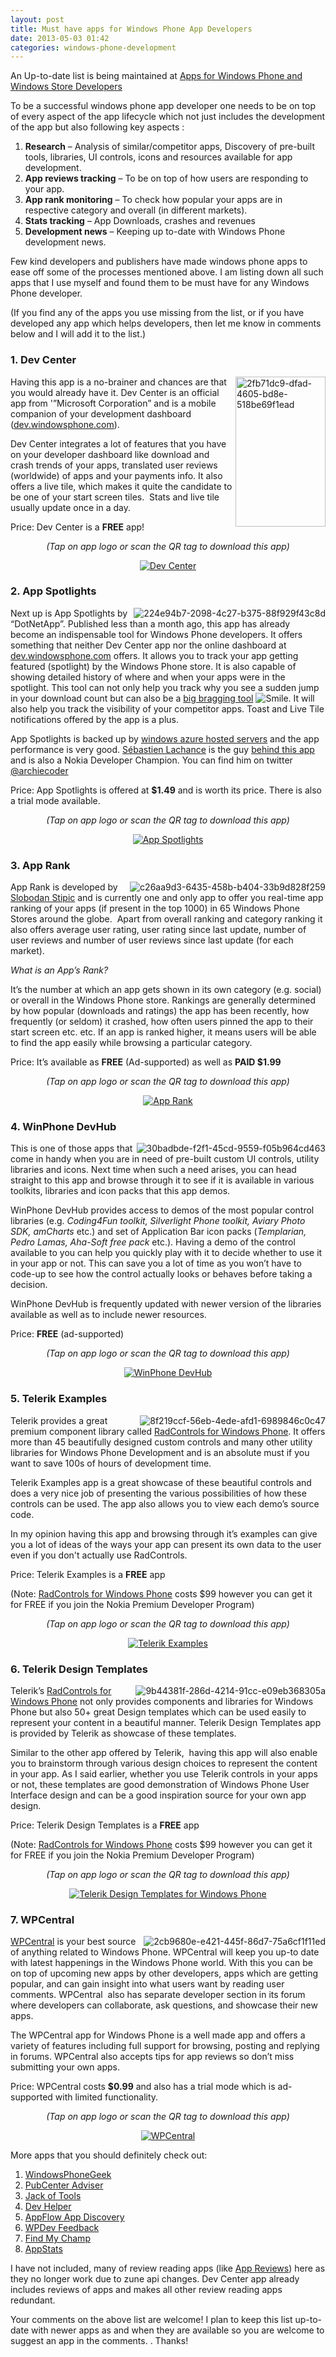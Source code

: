 ```yaml
---
layout: post
title: Must have apps for Windows Phone App Developers
date: 2013-05-03 01:42
categories: windows-phone-development
---
```

An Up-to-date list is being maintained at <a href="http://superdevresources.com/directory/development-resources/developer-companion-apps/" target="_blank">Apps for Windows Phone and Windows Store Developers</a>

To be a successful windows phone app developer one needs to be on top of every aspect of the app lifecycle which not just includes the development of the app but also following key aspects :
<ol>
	<li><strong>Research</strong> – Analysis of similar/competitor apps, Discovery of pre-built tools, libraries, UI controls, icons and resources available for app development.</li>
	<li><strong>App reviews tracking</strong> – To be on top of how users are responding to your app.</li>
	<li><strong>App rank monitoring</strong> – To check how popular your apps are in respective category and overall (in different markets).</li>
	<li><strong>Stats tracking</strong> – App Downloads, crashes and revenues</li>
	<li><strong>Development news</strong> – Keeping up to-date with Windows Phone development news.</li>
</ol>

Few kind developers and publishers have made windows phone apps to ease off some of the processes mentioned above. I am listing down all such apps that I use myself and found them to be must have for any Windows Phone developer.

(If you find any of the apps you use missing from the list, or if you have developed any app which helps developers, then let me know in comments below and I will add it to the list.)

<h3>1. Dev Center</h3>
<img style="float: right; padding-top: 0px; padding-left: 0px; margin: 0px 0px 0px 5px; padding-right: 0px; border-width: 0px;" alt="2fb71dc9-dfad-4605-bd8e-518be69f1ead" src="http://cdn.marketplaceimages.windowsphone.com/v8/images/2fb71dc9-dfad-4605-bd8e-518be69f1ead?imageType=ws_screenshot_small&amp;rotation=0" width="144" height="240" align="right" border="0" />Having this app is a no-brainer and chances are that you would already have it. Dev Center is an official app from '”Microsoft Corporation” and is a mobile companion of your development dashboard (<a href="https://dev.windowsphone.com/en-us/dashboard">dev.windowsphone.com</a>).

Dev Center integrates a lot of features that you have on your developer dashboard like download and crash trends of your apps, translated user reviews (worldwide) of apps and your payments info. It also offers a live tile, which makes it quite the candidate to be one of your start screen tiles.  Stats and live tile usually update once in a day.

Price: Dev Center is a <strong>FREE</strong> app!

<p align="center"><em>(Tap on app logo or scan the QR tag to download this app)</em></p>
<p align="center"><a href="http://windowsphone.com/s?appid=2d3063c2-4b29-4e69-9c03-50b67b0e6aec" target="_blank"><img title="Dev Center" alt="Dev Center" src="http://cdn.marketplaceimages.windowsphone.com/v8/images/656aa01c-fc78-4ab8-af67-7caf668ab4ae?imageType=ws_icon_large" /></a><a href="http://chart.apis.google.com/chart?cht=qr&amp;chs=252x252&amp;chl=http://windowsphone.com/s?appid=2d3063c2-4b29-4e69-9c03-50b67b0e6aec"><img alt="" src="http://chart.apis.google.com/chart?cht=qr&amp;chs=252x252&amp;chl=http://windowsphone.com/s?appid=2d3063c2-4b29-4e69-9c03-50b67b0e6aec" /></a></p>


<h3>2. App Spotlights</h3>
<img style="float: right; margin: 0px 0px 0px 5px;" alt="224e94b7-2098-4c27-b375-88f929f43c8d" src="http://cdn.marketplaceimages.windowsphone.com/v8/images/224e94b7-2098-4c27-b375-88f929f43c8d?imageType=ws_screenshot_small&amp;rotation=0" align="right" />Next up is App Spotlights by “DotNetApp”. Published less than a month ago, this app has already become an indispensable tool for Windows Phone developers. It offers something that neither Dev Center app nor the online dashboard at <a href="https://dev.windowsphone.com/en-us/dashboard">dev.windowsphone.com</a> offers. It allows you to track your app getting featured (spotlight) by the Windows Phone store. It is also capable of showing detailed history of where and when your apps were in the spotlight. This tool can not only help you track why you see a sudden jump in your download count but can also be a <a href="https://twitter.com/kanishkkunal/status/329681646758551552">big bragging tool</a> <img class="wlEmoticon wlEmoticon-smile" alt="Smile" src="http://kanishkkunal.in/wp-content/uploads/sites/2/2013/05/wlEmoticon-smile1.png" />. It will also help you track the visibility of your competitor apps. Toast and Live Tile notifications offered by the app is a plus.

App Spotlights is backed up by <a href="http://appspotlights.azurewebsites.net/">windows azure hosted servers</a> and the app performance is very good. <a href="https://twitter.com/archiecoder">Sébastien Lachance</a> is the guy <a href="http://dotnetapp.com/blog/2013/04/10/app-spotlights-for-windows-phone/">behind this app</a> and is also a Nokia Developer Champion. You can find him on twitter <a href="https://twitter.com/archiecoder">@archiecoder</a>

Price: App Spotlights is offered at <strong>$1.49</strong> and is worth its price. There is also a trial mode available.

<p align="center"><em>(Tap on app logo or scan the QR tag to download this app)</em></p>
<p align="center"><a href="http://windowsphone.com/s?appid=33695cc5-1f28-40f1-b5d3-e7f06f74820e" target="_blank"><img title="App Spotlights" alt="App Spotlights" src="http://cdn.marketplaceimages.windowsphone.com/v8/images/47cf9d5a-ef9f-4903-88be-7f50b0a33705?imageType=ws_icon_large" /></a><a href="http://chart.apis.google.com/chart?cht=qr&amp;chs=252x252&amp;chl=http://windowsphone.com/s?appid=33695cc5-1f28-40f1-b5d3-e7f06f74820e"><img alt="" src="http://chart.apis.google.com/chart?cht=qr&amp;chs=252x252&amp;chl=http://windowsphone.com/s?appid=33695cc5-1f28-40f1-b5d3-e7f06f74820e" /></a></p>

<h3>3. App Rank</h3>
<img style="float: right; margin: 0px 0px 0px 5px;" alt="c26aa9d3-6435-458b-b404-33b9d828f259" src="http://cdn.marketplaceimages.windowsphone.com/v8/images/c26aa9d3-6435-458b-b404-33b9d828f259?imageType=ws_screenshot_small&amp;rotation=0" align="right" />App Rank is developed by <a href="https://twitter.com/slobo80" target="_blank">Slobodan Stipic</a> and is currently one and only app to offer you real-time app ranking of your apps (if present in the top 1000) in 65 Windows Phone Stores around the globe.  Apart from overall ranking and category ranking it also offers average user rating, user rating since last update, number of user reviews and number of user reviews since last update (for each market).

<em>What is an App’s Rank?</em>

It’s the number at which an app gets shown in its own category (e.g. social) or overall in the Windows Phone store. Rankings are generally determined by how popular (downloads and ratings) the app has been recently, how frequently (or seldom) it crashed, how often users pinned the app to their start screen etc. etc. If an app is ranked higher, it means users will be able to find the app easily while browsing a particular category.

Price: It’s available as <strong>FREE</strong> (Ad-supported) as well as <strong>PAID $1.99</strong>

<p align="center"><em>(Tap on app logo or scan the QR tag to download this app)</em></p>
<p align="center"><a href="http://windowsphone.com/s?appid=48a98908-8449-e011-854c-00237de2db9e" target="_blank"><img title="App Rank" alt="App Rank" src="http://cdn.marketplaceimages.windowsphone.com/v8/images/2f1e343a-d903-4ab8-9965-910142dbad81?imageType=ws_icon_large" /></a><a href="http://chart.apis.google.com/chart?cht=qr&amp;chs=252x252&amp;chl=http://windowsphone.com/s?appid=48a98908-8449-e011-854c-00237de2db9e" target="_blank"><img alt="" src="http://chart.apis.google.com/chart?cht=qr&amp;chs=252x252&amp;chl=http://windowsphone.com/s?appid=48a98908-8449-e011-854c-00237de2db9e" /></a></p>

<h3>4. WinPhone DevHub</h3>
<img style="float: right; margin: 0px 0px 0px 5px;" alt="30badbde-f2f1-45cd-9559-f05b964cd463" src="http://cdn.marketplaceimages.windowsphone.com/v8/images/30badbde-f2f1-45cd-9559-f05b964cd463?imageType=ws_screenshot_small&amp;rotation=0" align="right" />This is one of those apps that come in handy when you are in need of pre-built custom UI controls, utility libraries and icons. Next time when such a need arises, you can head straight to this app and browse through it to see if it is available in various toolkits, libraries and icon packs that this app demos.

WinPhone DevHub provides access to demos of the most popular control libraries (e.g. <em>Coding4Fun toolkit, Silverlight Phone toolkit, Aviary Photo SDK, amCharts</em> etc.) and set of Application Bar icon packs (<em>Templarian, Pedro Lamas, Aha-Soft free pack</em> etc.). Having a demo of the control available to you can help you quickly play with it to decide whether to use it in your app or not. This can save you a lot of time as you won’t have to code-up to see how the control actually looks or behaves before taking a decision.

WinPhone DevHub is frequently updated with newer version of the libraries available as well as to include newer resources.

Price: <strong>FREE</strong> (ad-supported)

<p align="center"><em>(Tap on app logo or scan the QR tag to download this app)</em></p>
<p align="center"><a href="http://windowsphone.com/s?appid=35571846-14bc-4db2-bc58-2d592763da12" target="_blank"><img title="WinPhone DevHub" alt="WinPhone DevHub" src="http://cdn.marketplaceimages.windowsphone.com/v8/images/1568c8ca-0950-40f8-940f-36e199643586?imageType=ws_icon_large" /></a><a href="http://chart.apis.google.com/chart?cht=qr&amp;chs=252x252&amp;chl=http://windowsphone.com/s?appid=35571846-14bc-4db2-bc58-2d592763da12" target="_blank"><img alt="" src="http://chart.apis.google.com/chart?cht=qr&amp;chs=252x252&amp;chl=http://windowsphone.com/s?appid=35571846-14bc-4db2-bc58-2d592763da12" /></a></p>

<h3>5. Telerik Examples</h3>
<img style="float: right; margin: 0px 0px 0px 5px;" alt="8f219ccf-56eb-4ede-afd1-6989846c0c47" src="http://cdn.marketplaceimages.windowsphone.com/v8/images/8f219ccf-56eb-4ede-afd1-6989846c0c47?imageType=ws_screenshot_small&amp;rotation=0" align="right" />Telerik provides a great premium component library called <a href="http://www.telerik.com/products/windows-phone.aspx" target="_blank">RadControls for Windows Phone</a>. It offers more than 45 beautifully designed custom controls and many other utility libraries for Windows Phone Development and is an absolute must if you want to save 100s of hours of development time.

Telerik Examples app is a great showcase of these beautiful controls and does a very nice job of presenting the various possibilities of how these controls can be used. The app also allows you to view each demo’s source code.

In my opinion having this app and browsing through it’s examples can give you a lot of ideas of the ways your app can present its own data to the user even if you don't actually use RadControls.

Price: Telerik Examples is a <strong>FREE</strong> app

(Note: <a href="http://www.telerik.com/products/windows-phone.aspx" target="_blank">RadControls for Windows Phone</a> costs $99 however you can get it for FREE if you join the Nokia Premium Developer Program)

<p align="center"><em>(Tap on app logo or scan the QR tag to download this app)</em></p>
<p align="center"><a href="http://windowsphone.com/s?appid=fd55f526-d6f7-df11-9264-00237de2db9e" target="_blank"><img title="Telerik Examples" alt="Telerik Examples" src="http://cdn.marketplaceimages.windowsphone.com/v8/images/d70dbbc7-445b-49cf-87b1-01e16e1f8bd8?imageType=ws_icon_large" /></a><a href="http://chart.apis.google.com/chart?cht=qr&amp;chs=252x252&amp;chl=http://windowsphone.com/s?appid=fd55f526-d6f7-df11-9264-00237de2db9e" target="_blank"><img alt="" src="http://chart.apis.google.com/chart?cht=qr&amp;chs=252x252&amp;chl=http://windowsphone.com/s?appid=fd55f526-d6f7-df11-9264-00237de2db9e" /></a></p>

<h3>6. Telerik Design Templates</h3>
<img style="float: right; margin: 0px 0px 0px 5px;" alt="9b44381f-286d-4214-91cc-e09eb368305a" src="http://cdn.marketplaceimages.windowsphone.com/v8/images/9b44381f-286d-4214-91cc-e09eb368305a?imageType=ws_screenshot_small&amp;rotation=0" align="right" />Telerik’s <a href="http://www.telerik.com/products/windows-phone.aspx" target="_blank">RadControls for Windows Phone</a> not only provides components and libraries for Windows Phone but also 50+ great Design templates which can be used easily to represent your content in a beautiful manner. Telerik Design Templates app is provided by Telerik as showcase of these templates.

Similar to the other app offered by Telerik,  having this app will also enable you to brainstorm through various design choices to represent the content in your app. As I said earlier, whether you use Telerik controls in your apps or not, these templates are good demonstration of Windows Phone User Interface design and can be a good inspiration source for your own app design.

Price: Telerik Design Templates is a <strong>FREE</strong> app

(Note: <a href="http://www.telerik.com/products/windows-phone.aspx" target="_blank">RadControls for Windows Phone</a> costs $99 however you can get it for FREE if you join the Nokia Premium Developer Program)

<p align="center"><em>(Tap on app logo or scan the QR tag to download this app)</em></p>
<p align="center"><a href="http://windowsphone.com/s?appid=516285ad-2b4a-4cca-b6dd-89b99a249b26" target="_blank"><img title="Telerik Design Templates for Windows Phone" alt="Telerik Design Templates for Windows Phone" src="http://cdn.marketplaceimages.windowsphone.com/v8/images/7e07538e-a93c-4a44-93ab-f093bcbf9f02?imageType=ws_icon_large" /></a><a href="http://chart.apis.google.com/chart?cht=qr&amp;chs=252x252&amp;chl=http://windowsphone.com/s?appid=516285ad-2b4a-4cca-b6dd-89b99a249b26" target="_blank"><img alt="" src="http://chart.apis.google.com/chart?cht=qr&amp;chs=252x252&amp;chl=http://windowsphone.com/s?appid=516285ad-2b4a-4cca-b6dd-89b99a249b26" /></a></p>

<h3>7. WPCentral</h3>
<img style="float: right; margin: 0px 0px 0px 5px;" alt="2cb9680e-e421-445f-86d7-75a6cf1f11ed" src="http://cdn.marketplaceimages.windowsphone.com/v8/images/2cb9680e-e421-445f-86d7-75a6cf1f11ed?imageType=ws_screenshot_small&amp;rotation=0" align="right" /><a href="http://www.wpcentral.com/" target="_blank">WPCentral</a> is your best source of anything related to Windows Phone. WPCentral will keep you up-to date with latest happenings in the Windows Phone world. With this you can be on top of upcoming new apps by other developers, apps which are getting popular, and can gain insight into what users want by reading user comments. WPCentral  also has separate developer section in its forum where developers can collaborate, ask questions, and showcase their new apps.

The WPCentral app for Windows Phone is a well made app and offers a variety of features including full support for browsing, posting and replying in forums. WPCentral also accepts tips for app reviews so don’t miss submitting your own apps.

Price: WPCentral costs <strong>$0.99</strong> and also has a trial mode which is ad-supported with limited functionality.

<p align="center"><em>(Tap on app logo or scan the QR tag to download this app)</em></p>
<p align="center"><a href="http://windowsphone.com/s?appid=e6c3c78a-4382-e011-986b-78e7d1fa76f8" target="_blank"><img title="WPCentral" alt="WPCentral" src="http://cdn.marketplaceimages.windowsphone.com/v8/images/e7484b86-8f3e-49b8-9ed9-945888dc1ce4?imageType=ws_icon_large" /></a><a href="http://chart.apis.google.com/chart?cht=qr&amp;chs=252x252&amp;chl=http://windowsphone.com/s?appid=e6c3c78a-4382-e011-986b-78e7d1fa76f8" target="_blank"><img alt="" src="http://chart.apis.google.com/chart?cht=qr&amp;chs=252x252&amp;chl=http://windowsphone.com/s?appid=e6c3c78a-4382-e011-986b-78e7d1fa76f8" /></a></p>

More apps that you should definitely check out:
<ol>
	<li><a href="http://windowsphone.com/s?appid=4af109cc-e0b3-4237-b596-677d8a3c0a0e" target="_blank">WindowsPhoneGeek</a></li>
	<li><a href="http://windowsphone.com/s?appid=76e4d069-024e-40f6-9e22-3a6b1e4d662a" target="_blank">PubCenter Adviser</a></li>
	<li><a href="http://windowsphone.com/s?appid=a123abec-407e-e011-986b-78e7d1fa76f8" target="_blank">Jack of Tools</a></li>
	<li><a href="http://windowsphone.com/s?appid=834a8a18-295b-e011-854c-00237de2db9e" target="_blank">Dev Helper</a></li>
	<li><a href="http://windowsphone.com/s?appid=578ef361-c265-46b7-b6f4-63cbd7fbefe0" target="_blank">AppFlow App Discovery</a></li>
	<li><a href="http://windowsphone.com/s?appid=b5466109-2b8d-46f4-9461-c959e433ae4a" target="_blank">WPDev Feedback</a></li>
	<li><a href="http://windowsphone.com/s?appid=30db0bac-e968-4e50-8205-30adf19fb5b9" target="_blank">Find My Champ</a></li>
	<li><a href="http://windowsphone.com/s?appid=a4ca526e-c34b-4277-92fb-1add9d8060fb" target="_blank">AppStats</a></li>
</ol>

I have not included, many of review reading apps (like <a href="http://windowsphone.com/s?appid=ec5c3c7d-670d-e011-9264-00237de2db9e" target="_blank">App Reviews</a>) here as they no longer work due to zune api changes. Dev Center app already includes reviews of apps and makes all other review reading apps redundant.

Your comments on the above list are welcome! I plan to keep this list up-to-date with newer apps as and when they are available so you are welcome to suggest an app in the comments. . Thanks!
